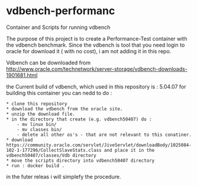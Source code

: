 # vdbench-performanc
Container and Scripts for running vdbench

The purpose of this project is to create a Performance-Test container with the vdbench benchmark.
Since the vdbench is tool that you need login to oracle for download it ( with no cost), i am not
adding it in this repo.

Vdbench can be downloaded from http://www.oracle.com/technetwork/server-storage/vdbench-downloads-1901681.html

the Current build of vdbench, which used in this repository is : 5.04.07
for building this container you can nedd to do :

    * clone this repository
    * download the vdbench from the oracle site.
    * unzip the download file.
    * in the directory that create (e.g. vdbench50407) do :
        - mv linux bin/
        - mv classes bin/
        - delete all other os's - that are not relevant to this conatiner.
    * download https://community.oracle.com/servlet/JiveServlet/downloadBody/1025084-102-1-177296/CollectSlaveStats.class and place it in the vdbench50407/classes/Vdb directory
    * move the scripts directory into vdbench50407 directory
    * run : docker build .

in the futer releas i will simplefy the procedure.
